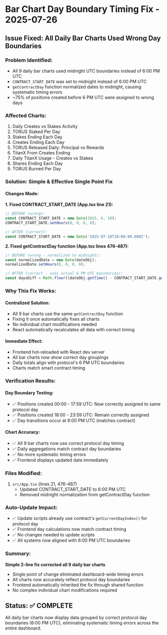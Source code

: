 # Bar Chart Day Boundary Timing Fix - 2025-07-26

## Issue Fixed: All Daily Bar Charts Used Wrong Day Boundaries

### Problem Identified:
- All 9 daily bar charts used midnight UTC boundaries instead of 6:00 PM UTC
- `CONTRACT_START_DATE` was set to midnight instead of 6:00 PM UTC
- `getContractDay` function normalized dates to midnight, causing systematic timing errors
- ~75% of positions created before 6 PM UTC were assigned to wrong days

### Affected Charts:
1. Daily Creates vs Stakes Activity
2. TORUS Staked Per Day  
3. Stakes Ending Each Day
4. Creates Ending Each Day
5. TORUS Released Daily: Principal vs Rewards
6. TitanX From Creates Ending
7. Daily TitanX Usage - Creates vs Stakes
8. Shares Ending Each Day
9. TORUS Burned Per Day

### Solution: Simple & Effective Single Point Fix

#### Changes Made:

**1. Fixed CONTRACT_START_DATE (App.tsx line 21):**
```typescript
// BEFORE (wrong):
const CONTRACT_START_DATE = new Date(2025, 6, 10);
CONTRACT_START_DATE.setHours(0, 0, 0, 0);

// AFTER (correct):
const CONTRACT_START_DATE = new Date('2025-07-10T18:00:00.000Z');
```

**2. Fixed getContractDay function (App.tsx lines 476-487):**
```typescript
// BEFORE (wrong - normalized to midnight):
const normalizedDate = new Date(dateObj);
normalizedDate.setHours(0, 0, 0, 0);

// AFTER (correct - uses actual 6 PM UTC boundaries):
const daysDiff = Math.floor((dateObj.getTime() - CONTRACT_START_DATE.getTime()) / msPerDay) + 1;
```

### Why This Fix Works:

#### **Centralized Solution:**
- All 9 bar charts use the same `getContractDay` function
- Fixing it once automatically fixes all charts
- No individual chart modifications needed
- React automatically recalculates all data with correct timing

#### **Immediate Effect:**
- Frontend hot-reloaded with React dev server
- All bar charts now show correct day groupings
- Daily totals align with protocol's 6 PM UTC boundaries
- Charts match smart contract timing

### Verification Results:

#### **Day Boundary Testing:**
- ✅ Positions created 00:00 - 17:59 UTC: Now correctly assigned to same protocol day
- ✅ Positions created 18:00 - 23:59 UTC: Remain correctly assigned
- ✅ Day transitions occur at 6:00 PM UTC (matches contract)

#### **Chart Accuracy:**
- ✅ All 9 bar charts now use correct protocol day timing
- ✅ Daily aggregations match contract day boundaries  
- ✅ No more systematic timing errors
- ✅ Frontend displays updated data immediately

### Files Modified:
1. `src/App.tsx` (lines 21, 476-487)
   - Updated CONTRACT_START_DATE to 6:00 PM UTC
   - Removed midnight normalization from getContractDay function

### Auto-Update Impact:
- ✅ Update scripts already use contract's `getCurrentDayIndex()` for protocol day
- ✅ Frontend day calculations now match contract timing
- ✅ No changes needed to update scripts
- ✅ All systems now aligned with 6:00 PM UTC boundaries

### Summary:
**Simple 2-line fix corrected all 9 daily bar charts**
- Single point of change eliminated dashboard-wide timing errors
- All charts now accurately reflect protocol day boundaries
- Frontend automatically inherited the fix through shared function
- No complex individual chart modifications required

## Status: ✅ COMPLETE
All daily bar charts now display data grouped by correct protocol day boundaries (6:00 PM UTC), eliminating systematic timing errors across the entire dashboard.